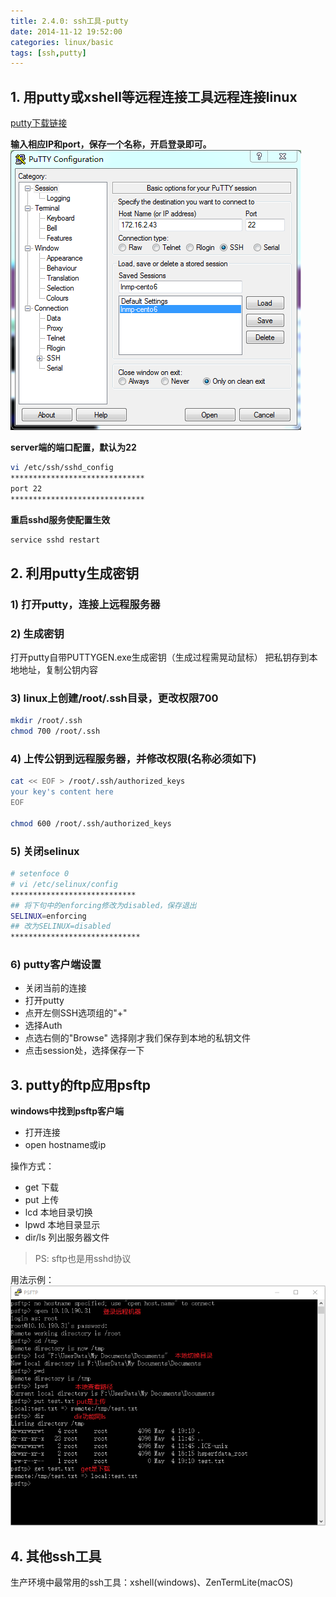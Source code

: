 ```yaml
---
title: 2.4.0: ssh工具-putty
date: 2014-11-12 19:52:00
categories: linux/basic
tags: [ssh,putty]
---
```


## 1. 用putty或xshell等远程连接工具远程连接linux
[putty下载链接](http://the.earth.li/~sgtatham/putty/latest/x86/putty-0.66-installer.exe)

**输入相应IP和port，保存一个名称，开启登录即可。**  
![](/static/images/docs/linux/basic/2.4.0-01.png)

**server端的端口配置，默认为22**

``` bash
vi /etc/ssh/sshd_config
******************************
port 22
******************************
```

**重启sshd服务使配置生效**

``` bash
service sshd restart
```

## 2. 利用putty生成密钥
### 1) 打开putty，连接上远程服务器

### 2) 生成密钥  
打开putty自带PUTTYGEN.exe生成密钥（生成过程需晃动鼠标）
把私钥存到本地地址，复制公钥内容

### 3) linux上创建/root/.ssh目录，更改权限700

``` bash
mkdir /root/.ssh
chmod 700 /root/.ssh
```

### 4) 上传公钥到远程服务器，并修改权限(名称必须如下)

``` bash
cat << EOF > /root/.ssh/authorized_keys
your key's content here
EOF

chmod 600 /root/.ssh/authorized_keys
```

### 5) 关闭selinux  

``` bash
# setenfoce 0
# vi /etc/selinux/config
****************************
## 将下句中的enforcing修改为disabled，保存退出
SELINUX=enforcing      
## 改为SELINUX=disabled
*****************************
```

### 6) putty客户端设置 

- 关闭当前的连接  
- 打开putty  
- 点开左侧SSH选项组的"+"  
- 选择Auth  
- 点选右侧的"Browse" 选择刚才我们保存到本地的私钥文件  
- 点击session处，选择保存一下  

## 3. putty的ftp应用psftp
**windows中找到psftp客户端**
- 打开连接  
- open hostname或ip

操作方式：  
- get 下载  
- put 上传  
- lcd 本地目录切换  
- lpwd 本地目录显示  
- dir/ls 列出服务器文件  

> PS:
> sftp也是用sshd协议

用法示例：  
![](/static/images/docs/linux/basic/2.4.0-02.png)

## 4. 其他ssh工具
生产环境中最常用的ssh工具：xshell(windows)、ZenTermLite(macOS)
